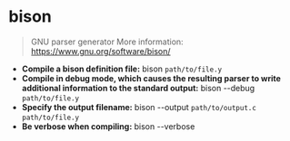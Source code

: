 # bison
> GNU parser generator
> More information: <https://www.gnu.org/software/bison/>
- **Compile a bison definition file:**
bison `path/to/file.y`
- **Compile in debug mode, which causes the resulting parser to write additional information to the standard output:**
bison --debug `path/to/file.y`
- **Specify the output filename:**
bison --output `path/to/output.c` `path/to/file.y`
- **Be verbose when compiling:**
bison --verbose
